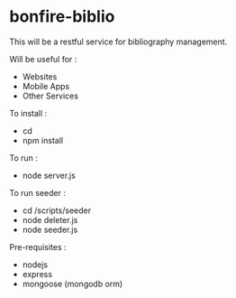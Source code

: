 # bonfire-biblio

This will be a restful service for bibliography management.  

Will be useful for : 
- Websites
- Mobile Apps
- Other Services

To install : 
- cd <project directory>
- npm install

To run :
- node server.js

To run seeder :
- cd <projects directory>/scripts/seeder
- node deleter.js
- node seeder.js

Pre-requisites : 
- nodejs
- express
- mongoose (mongodb orm)
